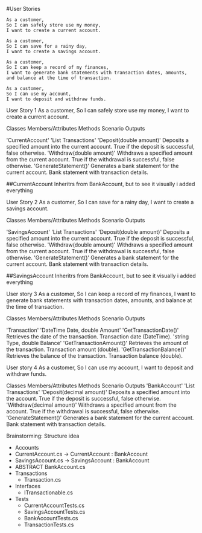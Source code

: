 #User Stories

```
As a customer,
So I can safely store use my money,
I want to create a current account.

As a customer,
So I can save for a rainy day,
I want to create a savings account.

As a customer,
So I can keep a record of my finances,
I want to generate bank statements with transaction dates, amounts, and balance at the time of transaction.

As a customer,
So I can use my account,
I want to deposit and withdraw funds.
```


User Story 1
As a customer,
So I can safely store use my money,
I want to create a current account.

Classes                 Members/Attributes                           Methods                      Scenario                                                  Outputs

'CurrentAccount'        'List<Transaction> Transactions'             'Deposit(double amount)'     Deposits a specified amount into the current account.     True if the deposit is successful, false otherwise.
                                                                     'Withdraw(double amount)'    Withdraws a specified amount from the current account.    True if the withdrawal is successful, false otherwise.
                                                                     'GenerateStatement()'        Generates a bank statement for the current account.       Bank statement with transaction details. 

##CurrentAccount Inheritrs from BankAccount, but to see it visually i added everything


User Story 2
As a customer,
So I can save for a rainy day,
I want to create a savings account.

Classes                 Members/Attributes                           Methods                      Scenario                                                  Outputs

'SavingsAccount'        'List<Transaction> Transactions'             'Deposit(double amount)'     Deposits a specified amount into the current account.     True if the deposit is successful, false otherwise.
                                                                     'Withdraw(double amount)'    Withdraws a specified amount from the current account.    True if the withdrawal is successful, false otherwise.
                                                                     'GenerateStatement()'        Generates a bank statement for the current account.       Bank statement with transaction details. 

##SavingsAccount Inheritrs from BankAccount, but to see it visually i added everything




User story 3
As a customer,
So I can keep a record of my finances,
I want to generate bank statements with transaction dates, amounts, and balance at the time of transaction.


Classes                 Members/Attributes                           Methods                       Scenario                                                  Outputs

'Transaction'          'DateTime Date, double Amount'               'GetTransactionDate()'         Retrieves the date of the transaction.                    Transaction date (DateTime).
                       'string Type, double Balance'                'GetTransactionAmount()'       Retrieves the amount of the transaction.                  Transaction amount (double).
                                                                    'GetTransactionBalance()'      Retrieves the balance of the transaction.                 Transaction balance (double).



User story 4
As a customer,
So I can use my account,
I want to deposit and withdraw funds.

Classes                 Members/Attributes                            Methods                       Scenario                                                  Outputs
'BankAccount'           'List<Transaction> Transactions'             'Deposit(decimal amount)'      Deposits a specified amount into the account.             True if the deposit is successful, false otherwise.
                                                                     'Withdraw(decimal amount)'     Withdraws a specified amount from the account.            True if the withdrawal is successful, false otherwise.
                                                                     'GenerateStatement()'          Generates a bank statement for the current account.       Bank statement with transaction details. 

 

Brainstorming: Structure idea
                                                                     
 - Accounts
  - CurrentAccount.cs -> CurrentAccount : BankAccount
  - SavingsAccount.cs -> SavingsAccount : BankAccount
  - ABSTRACT BankAccount.cs
- Transactions
  - Transaction.cs
- Interfaces
  - ITransactionable.cs
- Tests
  - CurrentAccountTests.cs
  - SavingsAccountTests.cs
  - BankAccountTests.cs
  - TransactionTests.cs
